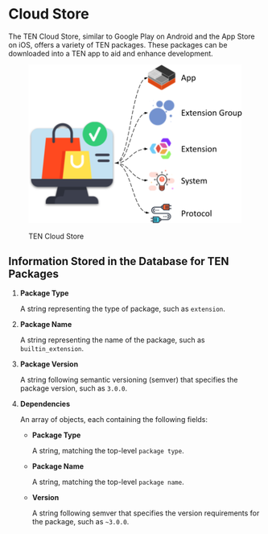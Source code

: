 # Cloud Store

The TEN Cloud Store, similar to Google Play on Android and the App Store on iOS, offers a variety of TEN packages. These packages can be downloaded into a TEN app to aid and enhance development.

<figure><img src="../assets/png/ten_cloud_store.png" alt=""><figcaption><p>TEN Cloud Store</p></figcaption></figure>

## Information Stored in the Database for TEN Packages

1. **Package Type**

   A string representing the type of package, such as `extension`.

2. **Package Name**

   A string representing the name of the package, such as `builtin_extension`.

3. **Package Version**

   A string following semantic versioning (semver) that specifies the package version, such as `3.0.0`.

4. **Dependencies**

   An array of objects, each containing the following fields:

   - **Package Type**

     A string, matching the top-level `package type`.

   - **Package Name**

     A string, matching the top-level `package name`.

   - **Version**

     A string following semver that specifies the version requirements for the package, such as `~3.0.0`.
